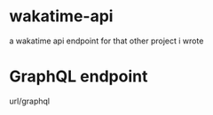 # wakatime-api
a wakatime api endpoint for that other project i wrote 

# GraphQL endpoint
url/graphql
